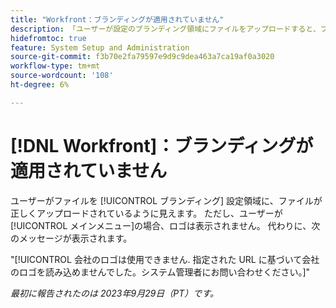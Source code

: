 ```yaml
---
title: "Workfront：ブランディングが適用されていません"
description: 「ユーザーが設定のブランディング領域にファイルをアップロードすると、ファイルが正しくアップロードされているように見えます。 ただし、ユーザーがメインメニューを表示した場合、ロゴは表示されません。 代わりに、エラーメッセージが表示されます。」
hidefromtoc: true
feature: System Setup and Administration
source-git-commit: f3b70e2fa79597e9d9c9dea463a7ca19af0a3020
workflow-type: tm+mt
source-wordcount: '108'
ht-degree: 6%

---
```



# [!DNL Workfront]：ブランディングが適用されていません

ユーザーがファイルを [!UICONTROL ブランディング] 設定領域に、ファイルが正しくアップロードされているように見えます。 ただし、ユーザーが [!UICONTROL メインメニュー]の場合、ロゴは表示されません。 代わりに、次のメッセージが表示されます。

&quot;[!UICONTROL 会社のロゴは使用できません. 指定された URL に基づいて会社のロゴを読み込めませんでした。システム管理者にお問い合わせください。]&quot;

_最初に報告されたのは 2023年9月29日（PT）です。_
